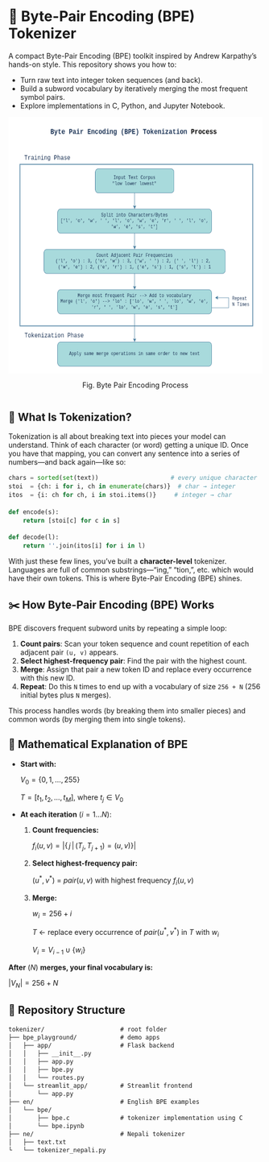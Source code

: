 # 🔖 Byte-Pair Encoding (BPE) Tokenizer
A compact Byte-Pair Encoding (BPE) toolkit inspired by Andrew Karpathy’s hands-on style. This repository shows you how to:

- Turn raw text into integer token sequences (and back).
- Build a subword vocabulary by iteratively merging the most frequent symbol pairs.
- Explore implementations in C, Python, and Jupyter Notebook.

<div style="display: flex; flex-direction: column; align-items: center;">
<img src="assets/BPE.png" alt="BPE process" width="592.8" height="509.6">
<p style="text-align: center;">Fig. Byte Pair Encoding Process</p>
</div>

## 🚀 What Is Tokenization?

Tokenization is all about breaking text into pieces your model can understand. Think of each character (or word) getting a unique ID. Once you have that mapping, you can convert any sentence into a series of numbers—and back again—like so:

```python
chars = sorted(set(text))                    # every unique character
stoi  = {ch: i for i, ch in enumerate(chars)}  # char → integer
itos  = {i: ch for ch, i in stoi.items()}     # integer → char

def encode(s):
    return [stoi[c] for c in s]

def decode(l):
    return ''.join(itos[i] for i in l)
```

With just these few lines, you’ve built a **character-level** tokenizer. Languages are full of common substrings—“ing,” “tion,”, etc. which would have their own tokens. This is where Byte-Pair Encoding (BPE) shines.

## ✂️ How Byte-Pair Encoding (BPE) Works

BPE discovers frequent subword units by repeating a simple loop:

1. **Count pairs**: Scan your token sequence and count repetition of each adjacent pair `(u, v)` appears.
2. **Select highest-frequency pair**: Find the pair with the highest count.
3. **Merge**: Assign that pair a new token ID and replace every occurrence with this new ID.
4. **Repeat**: Do this `N` times to end up with a vocabulary of size `256 + N` (256 initial bytes plus `N` merges).

This process handles words (by breaking them into smaller pieces) and common words (by merging them into single tokens).

## 🧮 Mathematical Explanation of BPE

- **Start with:**
  
  $V_0 = \{0,1,\ldots,255\}$
  
  $T = [t_1,t_2,\ldots,t_M]$, where $t_j \in V_0$

- **At each iteration** ($i = 1\ldots N$):
  
  1. **Count frequencies:**
     
     $f_i(u,v) = |\{\,j \,|\, (T_j, T_{j+1}) = (u,v)\}|$
  
  2. **Select highest-frequency pair:**
     
     $(u^* , v^* )$ = $pair (u,v)$ with highest frequency $f_i(u,v)$
  
  3. **Merge:**
     
     $w_i = 256 + i$
     
     $T$ ← replace every occurrence of $pair (u^* , v^* )$ in $T$ with $w_i$
     
     $V_i = V_{i-1} \cup \{w_i\}$

**After** ($N$) **merges, your final vocabulary is:**

$|V_N| = 256 + N$

## 📁 Repository Structure

```plaintext
tokenizer/                     # root folder
├── bpe_playground/            # demo apps
│   ├── app/                   # Flask backend
│   │   ├── __init__.py
│   │   ├── app.py
│   │   ├── bpe.py
│   │   └── routes.py
│   └── streamlit_app/         # Streamlit frontend
│       └── app.py
├── en/                        # English BPE examples
│   └── bpe/
│       ├── bpe.c              # tokenizer implementation using C
│       └── bpe.ipynb
├── ne/                        # Nepali tokenizer
│   ├── text.txt
└   └── tokenizer_nepali.py

```

